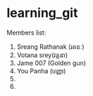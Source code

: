 # learning_git

Members list:
 1. Sreang Rathanak (រតនៈ)
 2. Votana srey(វត្តនា)
 3. Jame 007 (Golden gun)
 4. You Panha (បញ្ញា)
 5.
 6.
